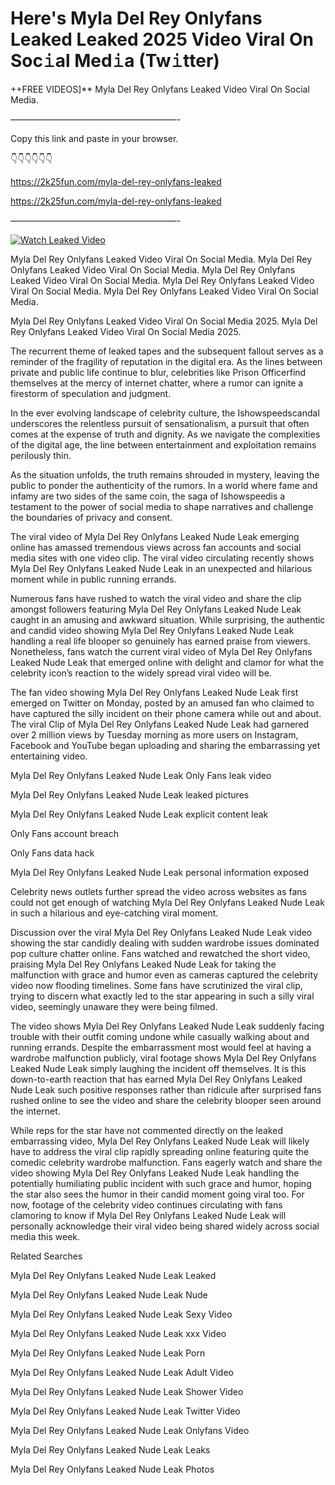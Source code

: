 # Here's Myla Del Rey Onlyfans Leaked Leaked 2025 Video Viral On Soc𝚒al Med𝚒a (Tw𝚒tter)

++FREE VIDEOS]** Myla Del Rey Onlyfans Leaked Video Viral On Social Media.

———————————————————-

Copy this link and paste in your browser.

👇👇👇👇👇👇

https://2k25fun.com/myla-del-rey-onlyfans-leaked

https://2k25fun.com/myla-del-rey-onlyfans-leaked

———————————————————-

[![Watch Leaked Video](https://miro.medium.com/v2/resize:fit:828/format:webp/1*cilzJN44JGOrTw9NJCrNHA.gif "Watch Leaked Video")](https://2k25fun.com/myla-del-rey-onlyfans-leaked)

Myla Del Rey Onlyfans Leaked Video Viral On Social Media. Myla Del Rey Onlyfans Leaked Video Viral On Social Media. Myla Del Rey Onlyfans Leaked Video Viral On Social Media. Myla Del Rey Onlyfans Leaked Video Viral On Social Media. Myla Del Rey Onlyfans Leaked Video Viral On Social Media.

Myla Del Rey Onlyfans Leaked Video Viral On Social Media 2025. Myla Del Rey Onlyfans Leaked Video Viral On Social Media 2025.

The recurrent theme of leaked tapes and the subsequent fallout serves as a reminder of the fragility of reputation in the digital era. As the lines between private and public life continue to blur, celebrities like Prison Officerfind themselves at the mercy of internet chatter, where a rumor can ignite a firestorm of speculation and judgment.

In the ever evolving landscape of celebrity culture, the Ishowspeedscandal underscores the relentless pursuit of sensationalism, a pursuit that often comes at the expense of truth and dignity. As we navigate the complexities of the digital age, the line between entertainment and exploitation remains perilously thin.

As the situation unfolds, the truth remains shrouded in mystery, leaving the public to ponder the authenticity of the rumors. In a world where fame and infamy are two sides of the same coin, the saga of Ishowspeedis a testament to the power of social media to shape narratives and challenge the boundaries of privacy and consent.

The viral video of Myla Del Rey Onlyfans Leaked Nude Leak emerging online has amassed tremendous views across fan accounts and social media sites with one video clip. The viral video circulating recently shows Myla Del Rey Onlyfans Leaked Nude Leak in an unexpected and hilarious moment while in public running errands.

Numerous fans have rushed to watch the viral video and share the clip amongst followers featuring Myla Del Rey Onlyfans Leaked Nude Leak caught in an amusing and awkward situation. While surprising, the authentic and candid video showing Myla Del Rey Onlyfans Leaked Nude Leak handling a real life blooper so genuinely has earned praise from viewers. Nonetheless, fans watch the current viral video of Myla Del Rey Onlyfans Leaked Nude Leak that emerged online with delight and clamor for what the celebrity icon’s reaction to the widely spread viral video will be.

The fan video showing Myla Del Rey Onlyfans Leaked Nude Leak first emerged on Twitter on Monday, posted by an amused fan who claimed to have captured the silly incident on their phone camera while out and about. The viral Clip of Myla Del Rey Onlyfans Leaked Nude Leak had garnered over 2 million views by Tuesday morning as more users on Instagram, Facebook and YouTube began uploading and sharing the embarrassing yet entertaining video.

Myla Del Rey Onlyfans Leaked Nude Leak Only Fans leak video

Myla Del Rey Onlyfans Leaked Nude Leak leaked pictures

Myla Del Rey Onlyfans Leaked Nude Leak explicit content leak

Only Fans account breach

Only Fans data hack

Myla Del Rey Onlyfans Leaked Nude Leak personal information exposed

Celebrity news outlets further spread the video across websites as fans could not get enough of watching Myla Del Rey Onlyfans Leaked Nude Leak in such a hilarious and eye-catching viral moment.

Discussion over the viral Myla Del Rey Onlyfans Leaked Nude Leak video showing the star candidly dealing with sudden wardrobe issues dominated pop culture chatter online. Fans watched and rewatched the short video, praising Myla Del Rey Onlyfans Leaked Nude Leak for taking the malfunction with grace and humor even as cameras captured the celebrity video now flooding timelines. Some fans have scrutinized the viral clip, trying to discern what exactly led to the star appearing in such a silly viral video, seemingly unaware they were being filmed.

The video shows Myla Del Rey Onlyfans Leaked Nude Leak suddenly facing trouble with their outfit coming undone while casually walking about and running errands. Despite the embarrassment most would feel at having a wardrobe malfunction publicly, viral footage shows Myla Del Rey Onlyfans Leaked Nude Leak simply laughing the incident off themselves. It is this down-to-earth reaction that has earned Myla Del Rey Onlyfans Leaked Nude Leak such positive responses rather than ridicule after surprised fans rushed online to see the video and share the celebrity blooper seen around the internet.

While reps for the star have not commented directly on the leaked embarrassing video, Myla Del Rey Onlyfans Leaked Nude Leak will likely have to address the viral clip rapidly spreading online featuring quite the comedic celebrity wardrobe malfunction. Fans eagerly watch and share the video showing Myla Del Rey Onlyfans Leaked Nude Leak handling the potentially humiliating public incident with such grace and humor, hoping the star also sees the humor in their candid moment going viral too. For now, footage of the celebrity video continues circulating with fans clamoring to know if Myla Del Rey Onlyfans Leaked Nude Leak will personally acknowledge their viral video being shared widely across social media this week.

Related Searches

Myla Del Rey Onlyfans Leaked Nude Leak Leaked

Myla Del Rey Onlyfans Leaked Nude Leak Nude

Myla Del Rey Onlyfans Leaked Nude Leak Sexy Video

Myla Del Rey Onlyfans Leaked Nude Leak xxx Video

Myla Del Rey Onlyfans Leaked Nude Leak Porn

Myla Del Rey Onlyfans Leaked Nude Leak Adult Video

Myla Del Rey Onlyfans Leaked Nude Leak Shower Video

Myla Del Rey Onlyfans Leaked Nude Leak Twitter Video

Myla Del Rey Onlyfans Leaked Nude Leak Onlyfans Video

Myla Del Rey Onlyfans Leaked Nude Leak Leaks

Myla Del Rey Onlyfans Leaked Nude Leak Photos